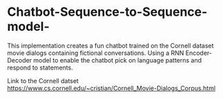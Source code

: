 # Chatbot-Sequence-to-Sequence-model-
This implementation creates a fun chatbot trained on the Cornell dataset movie dialogs containing fictional conversations.
Using a RNN Encoder-Decoder model to enable the chatbot pick on language patterns and respond to statements.

Link to the Cornell datset https://www.cs.cornell.edu/~cristian/Cornell_Movie-Dialogs_Corpus.html
